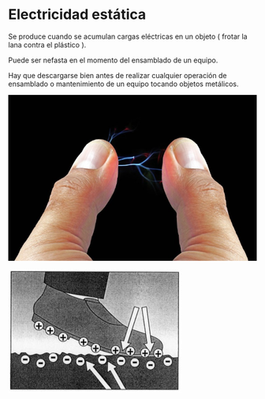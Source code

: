 # Electricidad estática

Se produce cuando se acumulan cargas eléctricas en un objeto \( frotar la lana  contra el plástico \)\.

Puede ser nefasta en el momento del  ensamblado de un equipo\.

Hay que descargarse bien antes de  realizar cualquier operación de  ensamblado o mantenimiento de un equipo tocando objetos metálicos\.

![imagen](img/1_Magnitudes_electricas16.jpg)

![imagen](img/1_Magnitudes_electricas17.jpg)
